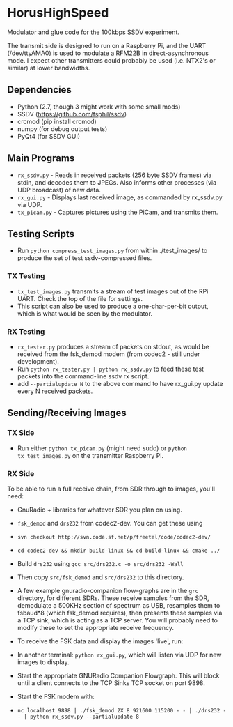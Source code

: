 # HorusHighSpeed
Modulator and glue code for the 100kbps SSDV experiment.

The transmit side is designed to run on a Raspberry Pi, and the UART (/dev/ttyAMA0) is used to modulate a RFM22B in direct-asynchronous mode. I expect other transmitters could probably be used (i.e. NTX2's or similar) at lower bandwidths.

## Dependencies
* Python (2.7, though 3 might work with some small mods)
* SSDV (https://github.com/fsphil/ssdv)
* crcmod (pip install crcmod)
* numpy (for debug output tests)
* PyQt4 (for SSDV GUI)

## Main Programs
* `rx_ssdv.py` - Reads in received packets (256 byte SSDV frames) via stdin, and decodes them to JPEGs. Also informs other processes (via UDP broadcast) of new data.
* `rx_gui.py` - Displays last received image, as commanded by rx_ssdv.py via UDP.
* `tx_picam.py` - Captures pictures using the PiCam, and transmits them.

## Testing Scripts
* Run `python compress_test_images.py` from within ./test_images/ to produce the set of test ssdv-compressed files.

### TX Testing
* `tx_test_images.py` transmits a stream of test images out of the RPi UART. Check the top of the file for settings.
 * This script can also be used to produce a one-char-per-bit output, which is what would be seen by the modulator.

### RX Testing
* `rx_tester.py` produces a stream of packets on stdout, as would be received from the fsk_demod modem (from codec2 - still under development).
 * Run `python rx_tester.py | python rx_ssdv.py` to feed these test packets into the command-line ssdv rx script.
 * add `--partialupdate N` to the above command to have rx_gui.py update every N received packets.

## Sending/Receiving Images
### TX Side
* Run either `python tx_picam.py` (might need sudo) or `python tx_test_images.py` on the transmitter Raspberry Pi.

### RX Side
To be able to run a full receive chain, from SDR through to images, you'll need:
* GnuRadio + libraries for whatever SDR you plan on using.
* `fsk_demod` and `drs232` from codec2-dev. You can get these using
 * `svn checkout http://svn.code.sf.net/p/freetel/code/codec2-dev/`
 * `cd codec2-dev && mkdir build-linux && cd build-linux && cmake ../`
 * Build `drs232` using `gcc src/drs232.c -o src/drs232 -Wall`
 * Then copy `src/fsk_demod` and `src/drs232` to this directory. 

* A few example gnuradio-companion flow-graphs are in the `grc` directory, for different SDRs. These receive samples from the SDR, demodulate a 500KHz section of spectrum as USB, resamples them to fsbaud*8 (which fsk_demod requires), then presents these samples via a TCP sink, which is acting as a TCP server. You will probably need to modify these to set the appropriate receive frequency.

* To receive the FSK data and display the images 'live', run:
 * In another terminal: `python rx_gui.py`, which will listen via UDP for new images to display.
 * Start the appropriate GNURadio Companion Flowgraph. This will block until a client connects to the TCP Sinks TCP socket on port 9898.
 * Start the FSK modem with:
  * `nc localhost 9898 | ./fsk_demod 2X 8 921600 115200 - - | ./drs232 - - | python rx_ssdv.py --partialupdate 8`

